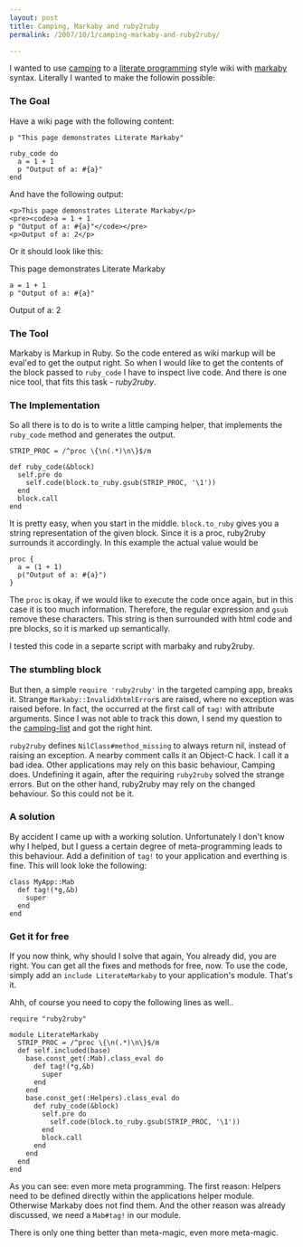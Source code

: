 ```yaml
---
layout: post
title: Camping, Markaby and ruby2ruby
permalink: /2007/10/1/camping-markaby-and-ruby2ruby/

---
```


I wanted to use [camping][camping] to a [literate programming][lit_prog] style
wiki with [markaby][markaby] syntax. Literally I wanted to make the followin
possible:

### The Goal

Have a wiki page with the following content:

    p "This page demonstrates Literate Markaby"

    ruby_code do
      a = 1 + 1
      p "Output of a: #{a}"
    end

And have the following output:

    <p>This page demonstrates Literate Markaby</p>
    <pre><code>a = 1 + 1
    p "Output of a: #{a}"</code></pre>
    <p>Output of a: 2</p>

Or it should look like this:

<p>This page demonstrates Literate Markaby</p>
<pre><code>a = 1 + 1
p "Output of a: #{a}"</code></pre>
<p>Output of a: 2</p>

### The Tool

Markaby is Markup in Ruby. So the code entered as wiki markup will be eval'ed to
get the output right. So when I would like to get the contents of the block
passed to `ruby_code` I have to inspect live code. And there is one nice tool,
that fits this task - *ruby2ruby*.

### The Implementation

So all there is to do is to write a little camping helper, that implements the
`ruby_code` method and generates the output.

    STRIP_PROC = /^proc \{\n(.*)\n\}$/m

    def ruby_code(&block)
      self.pre do
        self.code(block.to_ruby.gsub(STRIP_PROC, '\1'))
      end
      block.call
    end

It is pretty easy, when you start in the middle. `block.to_ruby` gives you a
string representation of the given block. Since it is a proc, ruby2ruby
surrounds it accordingly. In this example the actual value would be

    proc {
      a = (1 + 1)
      p("Output of a: #{a}")
    }

The `proc` is okay, if we would like to execute the code once again, but in this
case it is too much information. Therefore, the regular expression and `gsub`
remove these characters. This string is then surrounded with html code and pre
blocks, so it is marked up semantically.

I tested this code in a separte script with marbaky and ruby2ruby.

### The stumbling block

But then, a simple `require 'ruby2ruby'` in the targeted camping app, breaks it.
Strange `Markaby::InvalidXhtmlError`s are raised, where no exception was raised
before. In fact, the occurred at the first call of `tag!` with attribute
arguments. Since I was not able to track this down, I send my question to the
[camping-list][list] and got the right hint.

`ruby2ruby` defines `NilClass#method_missing` to always return nil, instead of
raising an exception. A nearby comment calls it an Object-C hack. I call it a
bad idea. Other applications may rely on this basic behaviour, Camping does.
Undefining it again, after the requiring `ruby2ruby` solved the strange errors.
But on the other hand, ruby2ruby may rely on the changed behaviour. So this
could not be it.

### A solution

By accident I came up with a working solution. Unfortunately I don't know why I
helped, but I guess a certain degree of meta-programming leads to this
behaviour. Add a definition of `tag!` to your application and everthing is fine.
This will look loke the following:

    class MyApp::Mab
      def tag!(*g,&b)
        super
      end
    end

### Get it for free

If you now think, why should I solve that again, You already did, you are right.
You can get all the fixes and methods for free, now. To use the code, simply add
an `include LiterateMarkaby` to your application's module. That's it.

Ahh, of course you need to copy the following lines as well..

    require "ruby2ruby"

    module LiterateMarkaby
      STRIP_PROC = /^proc \{\n(.*)\n\}$/m
      def self.included(base)
        base.const_get(:Mab).class_eval do
          def tag!(*g,&b)
            super
          end
        end
        base.const_get(:Helpers).class_eval do
          def ruby_code(&block)
            self.pre do
              self.code(block.to_ruby.gsub(STRIP_PROC, '\1'))
            end
            block.call
          end
        end
      end
    end

As you can see: even more meta programming. The first reason: Helpers need to be
defined directly within the applications helper module. Otherwise Markaby does
not find them. And the other reason was already discussed, we need a `Mab#tag!`
in our module.

There is only one thing better than meta-magic, even more meta-magic.


[camping]: http://code.whytheluckystiff.net/markaby
[lit_prog]: http://en.wikipedia.org/wiki/Literate_Programming
[markaby]: http://code.whytheluckystiff.net/markaby
[list]: http://rubyforge.org/pipermail/camping-list/2007-September/000467.html
